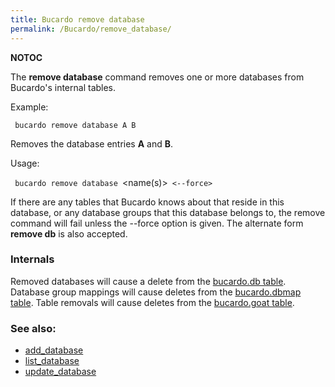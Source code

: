 ```yaml
---
title: Bucardo remove database
permalink: /Bucardo/remove_database/
---
```


__NOTOC__

The **remove database** command removes one or more databases from Bucardo's internal tables.

Example:

` bucardo remove database A B`

Removes the database entries **A** and **B**.

Usage:

` bucardo remove database `<name(s)>` <--force>`

If there are any tables that Bucardo knows about that reside in this database, or any database groups that this database belongs to, the remove command will fail unless the --force option is given. The alternate form **remove db** is also accepted.

### Internals

Removed databases will cause a delete from the [bucardo.db table](/bucardo.db_table "wikilink"). Database group mappings will cause deletes from the [bucardo.dbmap table](/bucardo.dbmap_table "wikilink"). Table removals will cause deletes from the [bucardo.goat table](/bucardo.goat_table "wikilink").

### See also:

-   [add_database](/Bucardo/add_database "wikilink")
-   [list_database](/Bucardo/list_database "wikilink")
-   [update_database](/Bucardo/update_database "wikilink")
